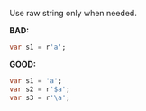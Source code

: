 Use raw string only when needed.

**BAD:**
```dart
var s1 = r'a';
```

**GOOD:**
```dart
var s1 = 'a';
var s2 = r'$a';
var s3 = r'\a';
```

